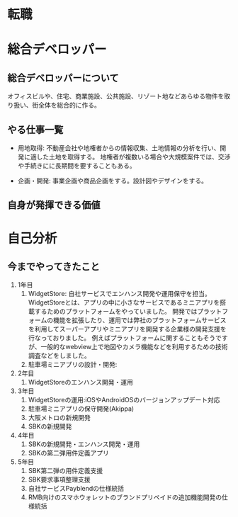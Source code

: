 # 転職



# 総合デベロッパー
## 総合デベロッパーについて
オフィスビルや、住宅、商業施設、公共施設、リゾート地などあらゆる物件を取り扱い、街全体を総合的に作る。
## やる仕事一覧
- 用地取得: 不動産会社や地権者からの情報収集、土地情報の分析を行い、開発に適した土地を取得する。
地権者が複数いる場合や大規模案件では、交渉や手続きにに長期間を要することもある。

- 企画・開発: 事業企画や商品企画をする。設計図やデザインをする。

 


## 自身が発揮できる価値




# 自己分析
## 今までやってきたこと
1. 1年目
   1. WidgetStore: 自社サービスでエンハンス開発や運用保守を担当。WidgetStoreとは、アプリの中に小さなサービスであるミニアプリを搭載するためのプラットフォームをやっていました。
   開発ではプラットフォームの機能を拡張したり、運用では弊社のプラットフォームサービスを利用してスーパーアプリやミニアプリを開発する企業様の開発支援を行なっておりました。
   例えばプラットフォームに関することもそうですが、一般的なwebview上で地図やカメラ機能などを利用するための技術調査などをしました。
   2. 駐車場ミニアプリの設計・開発: 
2. 2年目
   1. WidgetStoreのエンハンス開発・運用
3. 3年目
   1. WidgetStoreの運用:iOSやAndroidOSのバージョンアップデート対応
   2. 駐車場ミニアプリの保守開発(Akippa)
   3. 大阪メトロの新規開発
   4. SBKの新規開発
4. 4年目
   1. SBKの新規開発・エンハンス開発・運用
   2. SBKの第二弾用件定義アプリ
5. 5年目
   1. SBK第二弾の用件定義支援
   2. SBK要求事項整理支援
   3. 自社サービスPayblendの仕様統括
   4. RMB向けのスマホウォレットのブランドプリペイドの追加機能開発の仕様統括
